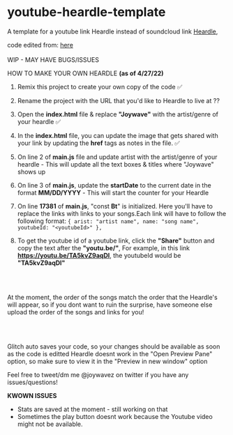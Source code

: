 # youtube-heardle-template

A template for a youtube link Heardle instead of soundcloud link [Heardle](https://www.heardle.app/), 


code edited from: [here](https://github.com/sarvarghese/heardle-template)
 <br /> 
 <br /> 
WIP - MAY HAVE BUGS/ISSUES


HOW TO MAKE YOUR OWN HEARDLE **(as of 4/27/22)**

1. Remix this project to create your own copy of the code ✅
2. Rename the project with the URL that you'd like to Heardle to live at ??
3. Open the **index.html** file & replace **"Joywave"** with the artist/genre of your heardle ✅
4. In the **index.html** file, you can update the image that gets shared with your link by updating the **href** tags as notes in the file. ✅

5. On line 2 of **main.js** file and update artist with the artist/genre of your heardle - This will update all the text boxes & titles where "Joywave" shows up
6. On line 3 of **main.js**, update the **startDate** to the current date in the format **MM/DD/YYYY** - This will start the counter for your Heardle
7. On line **17381** of **main.js**, "const **Bt**" is initialized. Here you'll have to replace the links with links to your songs.Each link will have to follow the following format:
   `{ arist: "artist name", name: "song name", youtubeId: "<youtubeId>" },`
8. To get the youtube id of a youtube link, click the **"Share"** button and copy the text after the **"youtu.be/"**, For example, in this link **https://youtu.be/TA5kvZ9aqDI**, the youtubeId would be **"TA5kvZ9aqDI"**

<br /> 
<br />

At the moment, the order of the songs match the order that the Heardle's will appear, so if you dont want to ruin the surprise, have someone else upload the order of the songs and links for you!

<br /> 
<br />

Glitch auto saves your code, so your changes should be available as soon as the code is editted
Heardle doesnt work in the "Open Preview Pane" option, so make sure to view it in the "Preview in new window" option


Feel free to tweet/dm me @joywavez on twitter if you have any issues/questions!

**KWOWN ISSUES**
- Stats are saved at the moment - still working on that
- Sometimes the play button doesnt work because the Youtube video might not be available.